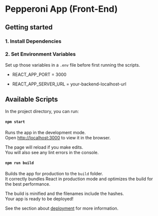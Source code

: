 # Pepperoni App (Front-End)

## Getting started

### 1. Install Dependencies

### 2. Set Environment Variables

Set up those variables in a `.env` file before first running the scripts.

- REACT_APP_PORT = 3000

- REACT_APP_SERVER_URL = your-backend-localhost-url

## Available Scripts

In the project directory, you can run:

#### `npm start`

Runs the app in the development mode.\
Open [http://localhost:3000](http://localhost:3000) to view it in the browser.

The page will reload if you make edits.\
You will also see any lint errors in the console.

#### `npm run build`

Builds the app for production to the `build` folder.\
It correctly bundles React in production mode and optimizes the build for the best performance.

The build is minified and the filenames include the hashes.\
Your app is ready to be deployed!

See the section about [deployment](https://facebook.github.io/create-react-app/docs/deployment) for more information.
